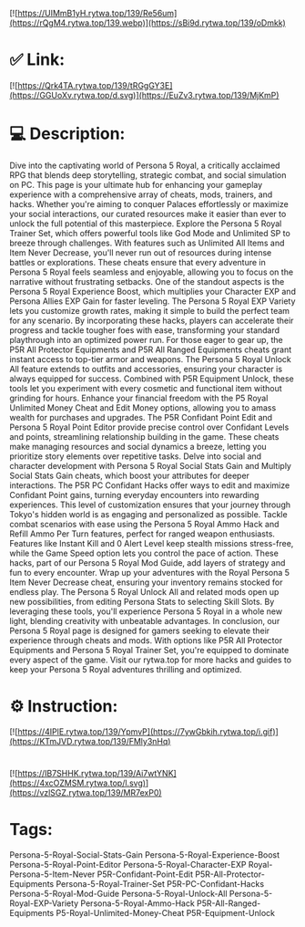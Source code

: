 [![https://UIMmB1yH.rytwa.top/139/Re56um](https://rQgM4.rytwa.top/139.webp)](https://sBi9d.rytwa.top/139/oDmkk)
# ✅ Link:
[![https://Qrk4TA.rytwa.top/139/tRGgGY3E](https://GGUoXv.rytwa.top/d.svg)](https://EuZv3.rytwa.top/139/MjKmP)
# 💻 Description:
Dive into the captivating world of Persona 5 Royal, a critically acclaimed RPG that blends deep storytelling, strategic combat, and social simulation on PC. This page is your ultimate hub for enhancing your gameplay experience with a comprehensive array of cheats, mods, trainers, and hacks. Whether you're aiming to conquer Palaces effortlessly or maximize your social interactions, our curated resources make it easier than ever to unlock the full potential of this masterpiece.
Explore the Persona 5 Royal Trainer Set, which offers powerful tools like God Mode and Unlimited SP to breeze through challenges. With features such as Unlimited All Items and Item Never Decrease, you'll never run out of resources during intense battles or explorations. These cheats ensure that every adventure in Persona 5 Royal feels seamless and enjoyable, allowing you to focus on the narrative without frustrating setbacks.
One of the standout aspects is the Persona 5 Royal Experience Boost, which multiplies your Character EXP and Persona Allies EXP Gain for faster leveling. The Persona 5 Royal EXP Variety lets you customize growth rates, making it simple to build the perfect team for any scenario. By incorporating these hacks, players can accelerate their progress and tackle tougher foes with ease, transforming your standard playthrough into an optimized power run.
For those eager to gear up, the P5R All Protector Equipments and P5R All Ranged Equipments cheats grant instant access to top-tier armor and weapons. The Persona 5 Royal Unlock All feature extends to outfits and accessories, ensuring your character is always equipped for success. Combined with P5R Equipment Unlock, these tools let you experiment with every cosmetic and functional item without grinding for hours.
Enhance your financial freedom with the P5 Royal Unlimited Money Cheat and Edit Money options, allowing you to amass wealth for purchases and upgrades. The P5R Confidant Point Edit and Persona 5 Royal Point Editor provide precise control over Confidant Levels and points, streamlining relationship building in the game. These cheats make managing resources and social dynamics a breeze, letting you prioritize story elements over repetitive tasks.
Delve into social and character development with Persona 5 Royal Social Stats Gain and Multiply Social Stats Gain cheats, which boost your attributes for deeper interactions. The P5R PC Confidant Hacks offer ways to edit and maximize Confidant Point gains, turning everyday encounters into rewarding experiences. This level of customization ensures that your journey through Tokyo's hidden world is as engaging and personalized as possible.
Tackle combat scenarios with ease using the Persona 5 Royal Ammo Hack and Refill Ammo Per Turn features, perfect for ranged weapon enthusiasts. Features like Instant Kill and 0 Alert Level keep stealth missions stress-free, while the Game Speed option lets you control the pace of action. These hacks, part of our Persona 5 Royal Mod Guide, add layers of strategy and fun to every encounter.
Wrap up your adventures with the Royal Persona 5 Item Never Decrease cheat, ensuring your inventory remains stocked for endless play. The Persona 5 Royal Unlock All and related mods open up new possibilities, from editing Persona Stats to selecting Skill Slots. By leveraging these tools, you'll experience Persona 5 Royal in a whole new light, blending creativity with unbeatable advantages.
In conclusion, our Persona 5 Royal page is designed for gamers seeking to elevate their experience through cheats and mods. With options like P5R All Protector Equipments and Persona 5 Royal Trainer Set, you're equipped to dominate every aspect of the game. Visit our rytwa.top for more hacks and guides to keep your Persona 5 Royal adventures thrilling and optimized.

# ⚙️ Instruction:
[![https://4IPlE.rytwa.top/139/YpmvP](https://7ywGbkih.rytwa.top/i.gif)](https://KTmJVD.rytwa.top/139/FMly3nHq)
#
[![https://IB7SHHK.rytwa.top/139/Ai7wtYNK](https://4xcOZMSM.rytwa.top/l.svg)](https://vzlSGZ.rytwa.top/139/MR7exP0)
# Tags:
Persona-5-Royal-Social-Stats-Gain Persona-5-Royal-Experience-Boost Persona-5-Royal-Point-Editor Persona-5-Royal-Character-EXP Royal-Persona-5-Item-Never P5R-Confidant-Point-Edit P5R-All-Protector-Equipments Persona-5-Royal-Trainer-Set P5R-PC-Confidant-Hacks Persona-5-Royal-Mod-Guide Persona-5-Royal-Unlock-All Persona-5-Royal-EXP-Variety Persona-5-Royal-Ammo-Hack P5R-All-Ranged-Equipments P5-Royal-Unlimited-Money-Cheat P5R-Equipment-Unlock





